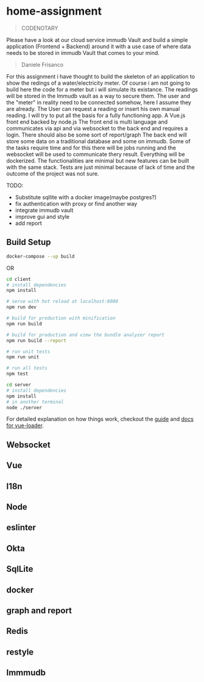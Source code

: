 # home-assignment

> CODENOTARY

Please have a look at our cloud service immudb Vault and build a simple application (Frontend + Backend) around it with a use case of where data needs to be stored in immudb Vault that comes to your mind.

> Daniele Frisanco

For this assignment i have thought to build the skeleton of an application to show the redings of a water/electricity meter.
Of course i am not going to build here the code for a meter but i will simulate its existance.
The readings will be stored in the Immudb vault as a way to secure them.
The user and the "meter" in reality need to be connected somehow, here I assume they are already.
The User can request a reading or insert his own manual reading.
I will try to put all the basis for a fully functioning app.
A Vue.js front end backed by node.js
The front end is multi language and communicates via api and via websocket to the back end and requires a login.
There should also be some sort of report/graph
The back end will store some data on a traditional database and some on immudb.
Some of the tasks require time and for this there will be jobs running and the websocket will be used to communicate thery result.
Everything will be dockerized.
The functionalities are minimal but new features can be built with the same stack.
Tests are just minimal because of lack of time and the outcome of the project was not sure.

TODO:
  - Substitute sqllite with a docker image(maybe postgres?)
  - fix authentication with proxy or find another way
  - integrate immudb vault
  - improve gui and style
  - add report


## Build Setup


``` bash
docker-compose --up build
```

OR

``` bash
cd client
# install dependencies
npm install

# serve with hot reload at localhost:8080
npm run dev

# build for production with minification
npm run build

# build for production and view the bundle analyzer report
npm run build --report

# run unit tests
npm run unit

# run all tests
npm test
```

``` bash
cd server
# install dependencies
npm install
# in another terminal
node ./server
```


For detailed explanation on how things work, checkout the [guide](http://vuejs-templates.github.io/webpack/) and [docs for vue-loader](http://vuejs.github.io/vue-loader).


## Websocket
## Vue
## I18n
## Node
## eslinter
## Okta
## SqlLite
## docker
## graph and report
## Redis
## restyle
## Immmudb
